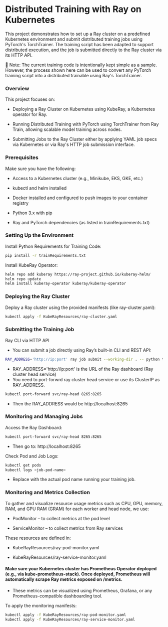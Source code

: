 # Distributed Training with Ray on Kubernetes

This project demonstrates how to set up a Ray cluster on a predefined Kubernetes environment and submit distributed training jobs using PyTorch's TorchTrainer. The training script has been adapted to support distributed execution, and the job is submitted directly to the Ray cluster via its HTTP API.

  📌 Note: The current training code is intentionally kept simple as a sample. However, the process shown here can be used to convert any PyTorch training script into a distributed trainable using Ray's TorchTrainer.


### Overview

This project focuses on:

   - Deploying a Ray Cluster on Kubernetes using KubeRay, a Kubernetes operator for Ray.

   - Running Distributed Training with PyTorch using TorchTrainer from Ray Train, allowing scalable model training across nodes.

   - Submitting Jobs to the Ray Cluster either by applying YAML job specs via Kubernetes or via Ray's HTTP job submission interface.

### Prerequisites

Make sure you have the following:

   - Access to a Kubernetes cluster (e.g., Minikube, EKS, GKE, etc.)

   - kubectl and helm installed

   - Docker installed and configured to push images to your container registry

   - Python 3.x with pip
 
   - Ray and PyTorch dependencies (as listed in trainRequirements.txt)


### Setting Up the Environment

   Install Python Requirements for Training Code:
```bash
pip install -r trainRequirements.txt
```
  Install KubeRay Operator:
```bash
helm repo add kuberay https://ray-project.github.io/kuberay-helm/
helm repo update
helm install kuberay-operator kuberay/kuberay-operator
```

### Deploying the Ray Cluster

Deploy a Ray cluster using the provided manifests (like ray-cluster.yaml):
```bash
kubectl apply -f KubeRayResources/ray-cluster.yaml
```

### Submitting the Training Job

Ray CLI via HTTP API
 - You can submit a job directly using Ray’s built-in CLI and REST API:

```bash
RAY_ADDRESS='http://ip:port' ray job submit --working-dir . -- python trainJob.py
```

 - RAY_ADDRESS='http://ip:port' is the URL of the Ray dashboard (Ray cluster head service)
 - You need to port-forwrd ray cluster head service or use its ClusterIP as RAY_ADDRESS.

```bash
kubectl port-forward svc/ray-head 8265:8265
```
 - Then the RAY_ADDRESS would be http://localhost:8265


### Monitoring and Managing Jobs

Access the Ray Dashboard:

```bash
kubectl port-forward svc/ray-head 8265:8265
```

  - Then go to: http://localhost:8265

Check Pod and Job Logs:

```bash
kubectl get pods
kubectl logs <job-pod-name>
```

  - Replace <job-pod-name> with the actual pod name running your training job.


### Monitoring and Metrics Collection

To gather and visualize resource usage metrics such as CPU, GPU, memory, RAM, and GPU RAM (GRAM) for each worker and head node, we use:


  - PodMonitor – to collect metrics at the pod level

  - ServiceMonitor – to collect metrics from Ray services


These resources are defined in:


   - KubeRayResources/ray-pod-monitor.yaml

   - KubeRayResources/ray-service-monitor.yaml


#### Make sure your Kubernetes cluster has Prometheus Operator deployed (e.g., via kube-prometheus-stack). Once deployed, Prometheus will automatically scrape Ray metrics exposed on /metrics.

   - These metrics can be visualized using Prometheus, Grafana, or any Prometheus-compatible dashboarding tool.


To apply the monitoring manifests:

```bash
kubectl apply -f KubeRayResources/ray-pod-monitor.yaml
kubectl apply -f KubeRayResources/ray-service-monitor.yaml
```
